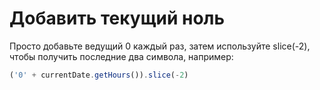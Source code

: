 # Добавить текущий ноль

Просто добавьте ведущий 0 каждый раз, затем используйте slice(-2), чтобы получить последние два символа, например:

```javascript
('0' + currentDate.getHours()).slice(-2)
```
